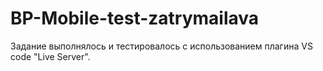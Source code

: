 # BP-Mobile-test-zatrymailava

Задание выполнялось и тестировалось с использованием плагина VS code "Live Server".
